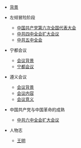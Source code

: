 <!-- _sidebar.md -->

* [背景](ProjectDocs/背景.md)
* 左倾冒险阶段

  *  [中国共产党第六次全国代表大会](ProjectDocs/中共六大.md) 
  *  [中共四中全会扩大会议](ProjectDocs/中共四中全会扩大会议.md) 
  *  [中共五中全会](ProjectDocs/中共五中全会.md) 
* 宁都会议
  - [会议背景](ProjectDocs/宁都会议背景.md) 
  -  [宁都会议](ProjectDocs/宁都会议.md) 
* 遵义会议
  -  [会议背景](ProjectDocs/遵义会议背景.md) 
  -  [会议内容](ProjectDocs/遵义会议.md) 
  -  [会议意义](ProjectDocs/遵义会议意义.md) 
* 中国共产党与中国革命的成熟
  - [中共六中全会扩大会议](ProjectDocs/中共六中全会扩大会议.md) 
* 人物志
  -  [王明](ProjectDocs/人物志1.md) 

